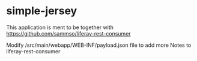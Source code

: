 simple-jersey
=============

This application is ment to be together with https://github.com/sammso/liferay-rest-consumer 

Modify /src/main/webapp/WEB-INF/payload.json file to add more Notes to liferay-rest-consumer

